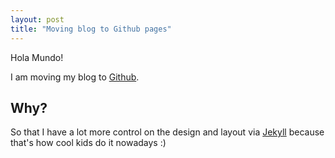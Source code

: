 ```yaml
---
layout: post
title: "Moving blog to Github pages"
---
```


Hola Mundo!

I am moving my blog to <a href="http://github.com">Github</a>.

## Why?

So that I have a lot more control on the design and layout via <a href="http://jekyllrb.com/">Jekyll</a> because that's how cool kids do it nowadays :)